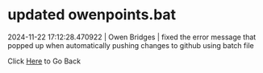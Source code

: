 # updated owenpoints.bat
2024-11-22 17:12:28.470922 \| Owen Bridges \| fixed the error message that popped up when automatically pushing changes to github using batch file 

 Click [Here](../) to Go Back